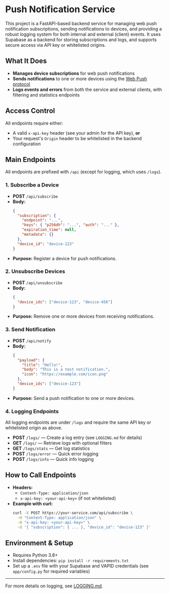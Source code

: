 # Push Notification Service

This project is a FastAPI-based backend service for managing web push notification subscriptions, sending notifications to devices, and providing a robust logging system for both internal and external (client) events. It uses Supabase as a backend for storing subscriptions and logs, and supports secure access via API key or whitelisted origins.

## What It Does

- **Manages device subscriptions** for web push notifications
- **Sends notifications** to one or more devices using the [Web Push protocol](https://developer.mozilla.org/en-US/docs/Web/API/Push_API)
- **Logs events and errors** from both the service and external clients, with filtering and statistics endpoints

## Access Control

All endpoints require either:

- A valid `x-api-key` header (see your admin for the API key), **or**
- Your request's `Origin` header to be whitelisted in the backend configuration

## Main Endpoints

All endpoints are prefixed with `/api` (except for logging, which uses `/logs`).

### 1. Subscribe a Device

- **POST** `/api/subscribe`
- **Body:**
  ```json
  {
    "subscription": {
      "endpoint": "...",
      "keys": { "p256dh": "...", "auth": "..." },
      "expiration_time": null,
      "metadata": {}
    },
    "device_id": "device-123"
  }
  ```
- **Purpose:** Register a device for push notifications.

### 2. Unsubscribe Devices

- **POST** `/api/unsubscribe`
- **Body:**
  ```json
  {
    "device_ids": ["device-123", "device-456"]
  }
  ```
- **Purpose:** Remove one or more devices from receiving notifications.

### 3. Send Notification

- **POST** `/api/notify`
- **Body:**
  ```json
  {
    "payload": {
      "title": "Hello!",
      "body": "This is a test notification.",
      "icon": "https://example.com/icon.png"
    },
    "device_ids": ["device-123"]
  }
  ```
- **Purpose:** Send a push notification to one or more devices.

### 4. Logging Endpoints

All logging endpoints are under `/logs` and require the same API key or whitelisted origin as above.

- **POST** `/logs/` — Create a log entry (see `LOGGING.md` for details)
- **GET** `/logs/` — Retrieve logs with optional filters
- **GET** `/logs/stats` — Get log statistics
- **POST** `/logs/error` — Quick error logging
- **POST** `/logs/info` — Quick info logging

## How to Call Endpoints

- **Headers:**
  - `Content-Type: application/json`
  - `x-api-key: <your-api-key>` (if not whitelisted)
- **Example with curl:**
  ```sh
  curl -X POST https://your-service.com/api/subscribe \
    -H "Content-Type: application/json" \
    -H "x-api-key: <your-api-key>" \
    -d '{ "subscription": { ... }, "device_id": "device-123" }'
  ```

## Environment & Setup

- Requires Python 3.8+
- Install dependencies: `pip install -r requirements.txt`
- Set up a `.env` file with your Supabase and VAPID credentials (see `app/config.py` for required variables)

---

For more details on logging, see [LOGGING.md](LOGGING.md).
